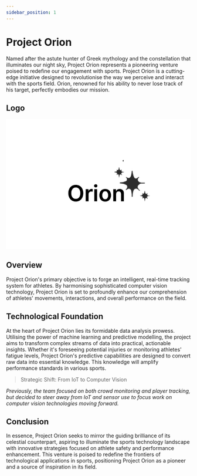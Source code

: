 ```yaml
---
sidebar_position: 1
---
```


# Project Orion
Named after the astute hunter of Greek mythology and the constellation that illuminates our night sky, Project Orion represents a pioneering venture poised to redefine our engagement with sports. Project Orion is a cutting-edge initiative designed to revolutionise the way we perceive and interact with the sports field. Orion, renowned for his ability to never lose track of his target, perfectly embodies our mission.


## Logo

![Orion Logo](img\Orion_logo.jpg)

## Overview
Project Orion's primary objective is to forge an intelligent, real-time tracking system for athletes.
By harmonising sophisticated computer vision technology, Project Orion is set to profoundly enhance our comprehension of athletes' movements, interactions, and overall performance on the field.

## Technological Foundation
At the heart of Project Orion lies its formidable data analysis prowess. Utilising the power of machine learning and predictive modelling, the project aims to transform complex streams of data into practical, actionable insights. Whether it's foreseeing potential injuries or monitoring athletes' fatigue levels,
Project Orion's predictive capabilities are designed to convert raw data into essential knowledge.
This knowledge will amplify performance standards in various sports.

>Strategic Shift: From IoT to Computer Vision

*Previously, the team focused on both crowd monitoring and player tracking, but decided to steer away from IoT and sensor use to focus work on computer vision technologies moving forward.*

## Conclusion
In essence, Project Orion seeks to mirror the guiding brilliance of its celestial counterpart, aspiring to illuminate the sports technology landscape with innovative strategies focused on athlete safety and performance enhancement. This venture is poised to redefine the frontiers of technological applications in sports, positioning Project Orion as a pioneer and a source of inspiration in its field.

